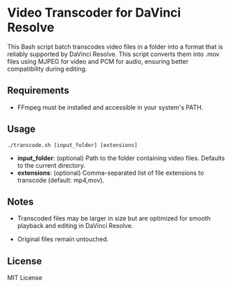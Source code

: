 # Video Transcoder for DaVinci Resolve

This Bash script batch transcodes video files in a folder into a format that is reliably supported by DaVinci Resolve. This script converts them into .mov files using MJPEG for video and PCM for audio, ensuring better compatibility during editing.

## Requirements
- FFmpeg must be installed and accessible in your system's PATH.

## Usage

```
./transcode.sh [input_folder] [extensions]
```
- __input_folder__: (optional) Path to the folder containing video files. Defaults to the current directory.
- __extensions__: (optional) Comma-separated list of file extensions to transcode (default: mp4,mov).

## Notes

- Transcoded files may be larger in size but are optimized for smooth playback and editing in DaVinci Resolve.

- Original files remain untouched.

## License

MIT License